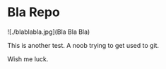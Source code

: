 # Bla Repo

![./blablabla.jpg](Bla Bla Bla)

This is another test. A noob trying to get used to git.

Wish me luck.
